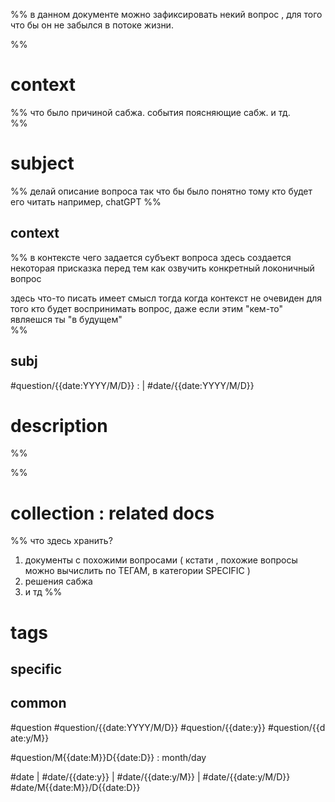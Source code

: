 %%
в данном документе можно зафиксировать некий вопрос , для того что бы он не забылся в потоке жизни.

%%
# context
%%
что было причиной сабжа. события поясняющие сабж. и тд.  
%%
# subject
%% 
делай описание вопроса так что бы было понятно тому кто будет его читать
например, chatGPT
%%
## context 
%% 
в контексте чего задается субъект вопроса
здесь создается некоторая присказка перед тем как озвучить конкретный локоничный вопрос

здесь что-то писать имеет смысл тогда когда контекст не очевиден для того кто будет воспринимать вопрос, даже если этим "кем-то" являешся ты "в будущем"  
%%
## subj
#question/{{date:YYYY/M/D}} :  | #date/{{date:YYYY/M/D}}
# description
%% 

%%
# collection : related docs
%% 
что здесь хранить?
1. документы с похожими вопросами ( кстати , похожие вопросы можно вычислить по ТЕГАМ, в категории SPECIFIC )
2. решения сабжа
3. и тд
%%
# tags
## specific
## common
#question #question/{{date:YYYY/M/D}} #question/{{date:y}} #question/{{date:y/M}}

#question/M{{date:M}}D{{date:D}} : month/day

#date | #date/{{date:y}} | #date/{{date:y/M}} | #date/{{date:y/M/D}}
#date/M{{date:M}}/D{{date:D}}